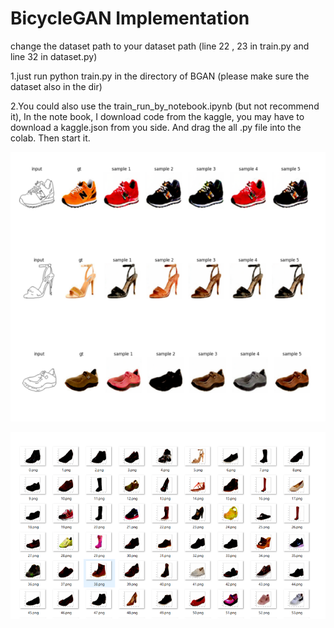 # BicycleGAN Implementation
change the dataset path to your dataset path 
(line 22 , 23 in train.py and line 32 in dataset.py) 

1.just run python train.py in the directory of BGAN (please make sure the dataset also in the dir)

2.You could also use the train_run_by_notebook.ipynb (but not recommend it), In the note book, I 
download code from the kaggle, you may have to download a kaggle.json from you side. And drag the all 
.py file into the colab. Then start it.

![alt text](./image3.png)

![alt text](./image2.png)
